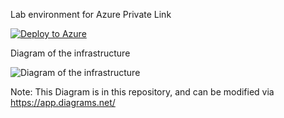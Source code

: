 Lab environment for Azure Private Link

[![Deploy to Azure](https://aka.ms/deploytoazurebutton)](https://portal.azure.com/#create/Microsoft.Template/uri/https%3A%2F%2Fraw.githubusercontent.com%2Fjimgodden%2FAzure_Networking_Labs%2FVNET-Hub-and-Spoke-Merge%2FAzure_PrivateLink_Sandbox%2Fsrc%2Fmain.json)


Diagram of the infrastructure

![Diagram of the infrastructure](diagram.drawio.png)

Note: This Diagram is in this repository, and can be modified via https://app.diagrams.net/





















